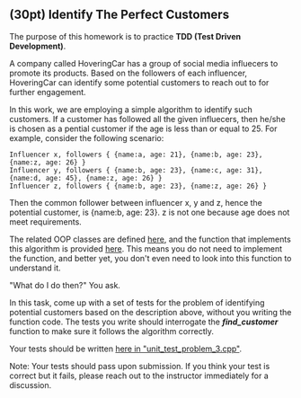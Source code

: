 ## (30pt) Identify The Perfect Customers

The purpose of this homework is to practice **TDD (Test Driven Development)**. 

A company called HoveringCar has a group of social media influecers to promote its products. Based on the followers of each influencer, HoveringCar can identify some potential customers to reach out to for further engagement.

In this work, we are employing a simple algorithm to identify such customers. If a customer has followed all the given influecers, then he/she is chosen as a pential customer if the age is less than or equal to 25. For example, consider the following scenario:

```
Influencer x, followers { {name:a, age: 21}, {name:b, age: 23}, {name:z, age: 26} }
Influencer y, followers { {name:b, age: 23}, {name:c, age: 31}, {name:d, age: 45}, {name:z, age: 26} }
Influencer z, followers { {name:b, age: 23}, {name:z, age: 26} }
```

Then the common follower between influencer x, y and z, hence the potential customer, is {name:b, age: 23}. z is not one because age does not meet requirements.

The related OOP classes are defined [here](https://github.com/a-teaching-goose/2022-342-sprint-1/blob/main/src/problem_3.h), and the function that implements this algorithm is provided [here](https://github.com/a-teaching-goose/2022-342-sprint-1/blob/8d411445d67d86ffe157f1d7584c25e4f0edc0a3/src/problem_3.cpp#L12). This means you do not need to implement the function, and better yet, you don't even need to look into this function to understand it. 

"What do I do then?" You ask.

In this task, come up with a set of tests for the problem of identifying potential customers based on the description above, without you writing the function code. The tests you write should interrogate the ***find_customer*** function to make sure it follows the algorithm correctly.

Your tests should be written [here in "unit_test_problem_3.cpp"](https://github.com/a-teaching-goose/2022-342-sprint-1/blob/main/test/unit_test_problem_3.cpp). 

Note: Your tests should pass upon submission. If you think your test is correct but it fails, please reach out to the instructor immediately for a discussion.
